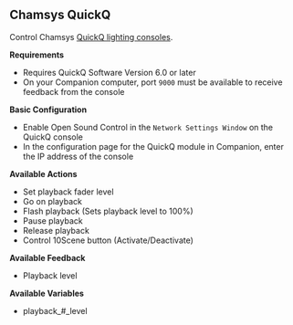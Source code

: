 ## Chamsys QuickQ

Control Chamsys [QuickQ lighting consoles](https://chamsyslighting.com/collections/quickq-consoles).

**Requirements**

- Requires QuickQ Software Version 6.0 or later
- On your Companion computer, port `9000` must be available to receive feedback from the console

**Basic Configuration**

- Enable Open Sound Control in the `Network Settings Window` on the QuickQ console
- In the configuration page for the QuickQ module in Companion, enter the IP address of the console

**Available Actions**

- Set playback fader level
- Go on playback
- Flash playback (Sets playback level to 100%)
- Pause playback
- Release playback
- Control 10Scene button (Activate/Deactivate)

**Available Feedback**

- Playback level

**Available Variables**

- playback\_#_level
